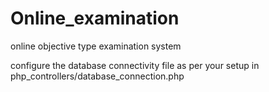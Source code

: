 # Online_examination
online objective type examination system

configure the database connectivity file as per your setup in php_controllers/database_connection.php
